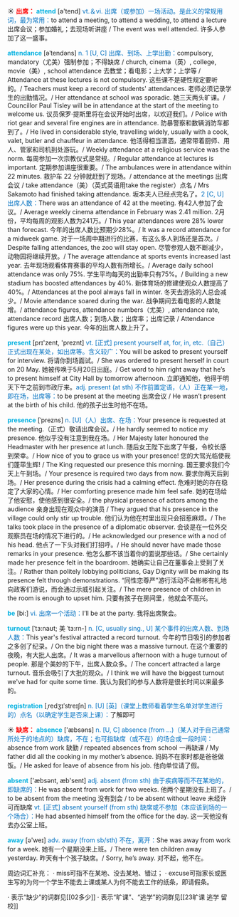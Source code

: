 ☀ <font color="red">**出席：**</font>
<font color="sky blue">**attend**</font> [ə'tend] 
<font color="#0070c0">vt.＆vi. 出席（或参加）一场活动。是此义的常规用词，最为常用：</font>to attend a meeting, to attend a wedding, to attend a lecture 出席会议；参加婚礼；去现场听讲座 / The event was well attended. 许多人参加了这一盛事。
           
<font color="sky blue">**attendance**</font> [əˈtendəns]
<font color="#0070c0">n. 1 [U, C] 出席、到场、上学出勤：</font>compulsory, mandatory（尤美）强制参加；不得缺席 / church, cinema（英）, college, movie（美）, school attendance 去教堂；看电影；上大学；上学等 / Attendance at these lectures is not compulsory. 这些课不是硬性规定要听的。/ Teachers must keep a record of students' attendances. 老师必须记录学生的出勤情况。/ Her attendance at school was sporadic. 她三天两头旷课。/ Councillor Paul Tisley will be in attendance at the start of the meeting to welcome us. 议员保罗·提斯里将在会议开始时出席，以欢迎我们。/ Police with riot gear and several fire engines are in attendance. 防暴警察和数辆消防车都到了。/ He lived in considerable style, travelling widely, usually with a cook, valet, butler and chauffeur in attendance. 他活得相当潇洒，通常带着厨师、用人、管家和司机到处游玩。/ Weekly attendance at a religious service was the norm. 每周参加一次宗教仪式是常规。/ Regular attendance at lectures is important. 定期参加讲座很重要。/ The ambulances were in attendance within 22 minutes. 救护车 22 分钟就赶到了现场。/ attendance at the meetings 出席会议 / take attendance（美）（英式英语用take the register）点名 / Mrs Sakamoto had finished taking attendance. 坂本夫人已经点完名了。<font color="#0070c0">2 [C, U] 出席人数：</font>There was an attendance of 42 at the meeting. 有42人参加了会议。/ Average weekly cinema attendance in February was 2.41 million. 2月份，平均每周的观影人数为241万。/ This year attendances were 28% lower than forecast. 今年的出席人数比预期少28%。/ It was a record attendance for a midweek game. 对于一场周中期进行的比赛，有这么多人到场还是首次。/ Despite falling attendances, the zoo will stay open. 尽管参观人数不断减少，动物园将继续开放。/ The average attendance at sports events increased last year. 去年现场观看体育赛事的平均人数有所增长。/ Average daily school attendance was only 75%. 学生平均每天的出勤率只有75%。/ Building a new stadium has boosted attendances by 40%. 新体育场的修建使观众人数提高了 40%。/ Attendances at the pool always fall in winter. 冬天去游泳的人总会减少。/ Movie attendance soared during the war. 战争期间去看电影的人数陡增。/ attendance figures, attendance numbers（尤美）, attendance rate, attendance record 出席人数；到场人数；出席率；出席记录 / Attendance figures were up this year. 今年的出席人数上升了。

<font color="sky blue">**present**</font> [prɪ'zent, 'preznt] 
<font color="#0070c0">vt. [正式] present yourself at, for, in, etc.（自己）正式出现在某处，如出席等。含义较广：</font>You will be asked to present yourself for interview. 将请你到场面试。/ She was ordered to present herself in court on 20 May. 她被传唤于5月20日出庭。/ Get word to him right away that he’s to present himself at City Hall by tomorrow afternoon. 立即通知他，他得于明天下午之前到市政厅来。<font color="#0070c0">adj. present (at sth) 不作前置定语，（人）正在某一地，即在场，出席等：</font>to be present at the meeting 出席会议 / He wasn’t present at the birth of his child. 他的孩子出生时他不在场。
           
<font color="sky blue">**presence**</font> [ˈprezns]
<font color="#0070c0">n. [U]（人）出席、在场：</font>Your presence is requested at the meeting.（正式）敬请出席会议。/ He hardly seemed to notice my presence. 他似乎没有注意到我在场。/ Her Majesty later honoured the Headmaster with her presence at lunch. 随后女王陛下出席了午餐，令校长感到荣幸。/ How nice of you to grace us with your presence! 您的大驾光临使我们蓬荜生辉! / The King requested our presence this morning. 国王要求我们今天上午到场。/ Your presence is required two days from now. 要求你两天后到场。/ Her presence during the crisis had a calming effect. 危难时她的存在稳定了大家的心情。/ Her comforting presence made him feel safe. 她的在场给了他安慰，使他感到很安全。/ the physical presence of actors among the audience 亲身出现在观众中的演员 / They argued that his presence in the village could only stir up trouble. 他们认为他在村里出现只会招惹麻烦。/ The talks took place in the presence of a diplomatic observer. 会谈是在一位外交观察员在场的情况下进行的。/ He acknowledged our presence with a nod of his head. 他点了一下头对我们打招呼。/ He should never have made those remarks in your presence. 他怎么都不该当着你的面说那些话。/ She certainly made her presence felt in the boardroom. 她确实让自己在董事会上受到了关注。/ Rather than politely lobbying politicians, Gay Dignity will be making its presence felt through demonstrations. “同性恋尊严”游行活动不会彬彬有礼地向政客们游说，而会通过示威引起关注。/ The mere presence of children in the room is enough to upset him. 只要有孩子在房间里，他就会不高兴。

<font color="sky blue">**be**</font> [bi:] 
<font color="#0070c0">vi. 出席一个活动：</font>I’ll be at the party. 我将出席聚会。
           
<font color="sky blue">**turnout**</font> [ˈtɜ:naʊt; 美 ˈtɜ:rn-]
<font color="#0070c0">n. [C, usually sing., U] 某个事件的出席人数、到场人数：</font>This year's festival attracted a record turnout. 今年的节日吸引的参加者之多创了纪录。/ On the big night there was a massive turnout. 在这个重要的夜晚，有大批人出席。/ It was a marvellous afternoon with a huge turnout of people. 那是个美妙的下午，出席人数众多。/ The concert attracted a large turnout. 音乐会吸引了大批的观众。/ I think we will have the biggest turnout we've had for quite some time. 我认为我们的参与人数将是很长时间以来最多的。
           
<font color="sky blue">**registration**</font> [ˌredʒɪˈstreɪʃn]
<font color="#0070c0">n. [U] [英]（课堂上教师看着学生名单对学生进行的）点名（以确定学生是否来上课）：</font>了解即可

☀ <font color="red">**缺席：**</font>
<font color="sky blue">**absence**</font> ['æbsəns] 
<font color="#0070c0">n. [U, C] absence (from ...)（某人对于自己通常所处于的地点的）缺席，不在；也可指缺席（或不在）的场合或一段时间：</font>absence from work 缺勤 / repeated absences from school 一再缺课 / My father did all the cooking in my mother’s absence. 妈妈不在家时都是爸爸做饭。/ He asked for leave of absence from his job. 他向单位请了假。

<font color="sky blue">**absent**</font> ['æbsənt, æb'sent] 
<font color="#0070c0">adj. absent (from sth) 由于疾病等而不在某地的，即缺席的：</font>He was absent from work for two weeks. 他两个星期没有上班了。/ to be absent from the meeting 没有到会 / to be absent without leave 未经许可而缺席 <font color="#0070c0">vt. [正式] absent yourself (from sth) 缺席或不参加（本应该到场的一个场合）：</font>He had absented himself from the office for the day. 这一天他没有去办公室上班。

<font color="sky blue">**away**</font> [ə'weɪ] 
<font color="#0070c0">adv. away (from sb/sth) 不在，离开：</font>She was away from work for a week. 她有一个星期没来上班。/ There were ten children away yesterday. 昨天有十个孩子缺席。/ Sorry, he’s away. 对不起，他不在。

周边词汇补充：
· miss可指不在某地、没去某地、错过；
· excuse可指家长或医生写的为何一个学生不能去上课或某人为何不能去工作的纸条，即请假条。

· 表示“缺少”的词群见[[02多少]]
· 表示“旷课”、“逃学”的词群见[[23旷课 逃学 留校]]

